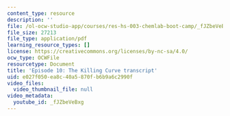 ```yaml
---
content_type: resource
description: ''
file: /ol-ocw-studio-app/courses/res-hs-003-chemlab-boot-camp/_fJZbeVeBxg_transcript.pdf
file_size: 27213
file_type: application/pdf
learning_resource_types: []
license: https://creativecommons.org/licenses/by-nc-sa/4.0/
ocw_type: OCWFile
resourcetype: Document
title: 'Episode 10: The Killing Curve transcript'
uid: e027f050-ea8c-40a5-870f-b6b9a6c2990f
video_files:
  video_thumbnail_file: null
video_metadata:
  youtube_id: _fJZbeVeBxg
---
```

